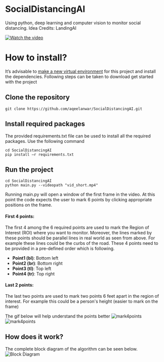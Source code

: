 # SocialDistancingAI
Using python, deep learning and computer vision to monitor social distancing.
Idea Credits: LandingAI

[![Watch the video](/images/cover.png)](https://www.youtube.com/watch?v=kxFwbn7Tap0&feature=emb_title)

# How to install?
It’s advisable to [make a new virtual environment](https://towardsdatascience.com/setting-up-python-platform-for-machine-learning-projects-cfd85682c54b) for this project and install the dependencies. Following steps can be taken to download get started with the project

## Clone the repository
```
git clone https://github.com/aqeelanwar/SocialDistancingAI.git
```
## Install required packages
The provided requirements.txt file can be used to install all the required packages. Use the following command

```
cd SocialDistancingAI
pip install –r requirements.txt
```


## Run the project
```
cd SocialDistancingAI
python main.py --videopath "vid_short.mp4"
```

Running main.py will open a window of the first frame in the video. At this point the code expects the user to mark 6 points by clicking appropriate positions on the frame.

#### First 4 points:
The first 4 among the 6 required points are used to mark the Region of Interest (ROI) where you want to monitor. Moreover, the lines marked by these points should be parallel lines in real world as seen from above. For example these lines could be the curbs of the road.
These 4 points need to be provided in a pre-defined order which is following.

* __Point1 (bl)__: Bottom left
* __Point2 (br)__: Bottom right
* __Point3 (tl)__: Top left
* __Point4 (tr)__: Top right



#### Last 2 points:
The last two points are used to mark two points 6 feet apart in the region of interest. For example this could be a person's height (easier to mark on the frame)

The gif below will help understand the points better
![mark4points](images/mark4points.gif)
![mark4points](images/pedestrian.gif)

## How does it work?
The complete block diagram of the algorithm can be seen below.
![Block Diagram](images/block_diagram.png)
